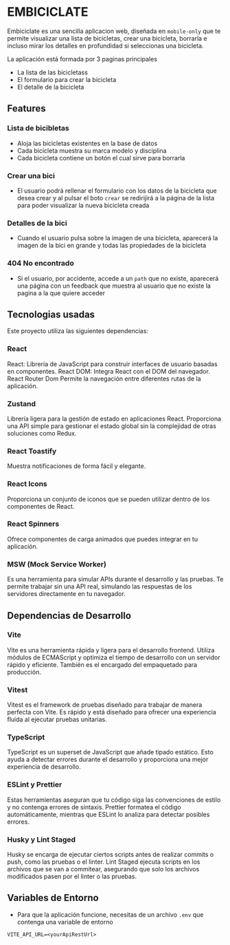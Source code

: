 # EMBICICLATE

Embiciclate es una sencilla aplicacion web, diseñada en `mobile-only` que te permite visualizar una lista de bicicletas, crear una bicicleta, borrarla e incluso mirar los detalles en profundidad si seleccionas una bicicleta.

La aplicación está formada por 3 paginas principales

- La lista de las bicicletass
- El formulario para crear la bicicleta
- El detalle de la bicicleta

## Features

### Lista de bicibletas

- Aloja las bicicletas existentes en la base de datos
- Cada bicicleta muestra su marca modelo y disciplina
- Cada bicicleta contiene un botón el cual sirve para borrarla

### Crear una bici

- El usuario podrá rellenar el formulario con los datos de la bicicleta que desea crear y al pulsar el boto `crear` se redirijirá a la página de la lista para poder visualizar la nueva bicicleta creada

### Detalles de la bici

- Cuando el usuario pulsa sobre la imagen de una bicicleta, aparecerá la imagen de la bici en grande y todas las propiedades de la bicicleta

### 404 No encontrado

- Si el usuario, por accidente, accede a un `path` que no existe, aparecerá una página con un feedback que muestra al usuario que no existe la pagina a la que quiere acceder

## Tecnologias usadas

Este proyecto utiliza las siguientes dependencias:

### React

React: Librería de JavaScript para construir interfaces de usuario basadas en componentes.
React DOM: Integra React con el DOM del navegador.
React Router Dom
Permite la navegación entre diferentes rutas de la aplicación.

### Zustand

Librería ligera para la gestión de estado en aplicaciones React. Proporciona una API simple para gestionar el estado global sin la complejidad de otras soluciones como Redux.

### React Toastify

Muestra notificaciones de forma fácil y elegante.

### React Icons

Proporciona un conjunto de iconos que se pueden utilizar dentro de los componentes de React.

### React Spinners

Ofrece componentes de carga animados que puedes integrar en tu aplicación.

### MSW (Mock Service Worker)

Es una herramienta para simular APIs durante el desarrollo y las pruebas. Te permite trabajar sin una API real, simulando las respuestas de los servidores directamente en tu navegador.

## Dependencias de Desarrollo

### Vite

Vite es una herramienta rápida y ligera para el desarrollo frontend. Utiliza módulos de ECMAScript y optimiza el tiempo de desarrollo con un servidor rápido y eficiente. También es el encargado del empaquetado para producción.

### Vitest

Vitest es el framework de pruebas diseñado para trabajar de manera perfecta con Vite. Es rápido y está diseñado para ofrecer una experiencia fluida al ejecutar pruebas unitarias.

### TypeScript

TypeScript es un superset de JavaScript que añade tipado estático. Esto ayuda a detectar errores durante el desarrollo y proporciona una mejor experiencia de desarrollo.

### ESLint y Prettier

Estas herramientas aseguran que tu código siga las convenciones de estilo y no contenga errores de sintaxis. Prettier formatea el código automáticamente, mientras que ESLint lo analiza para detectar posibles errores.

### Husky y Lint Staged

Husky se encarga de ejecutar ciertos scripts antes de realizar commits o push, como las pruebas o el linter.
Lint Staged ejecuta scripts en los archivos que se van a commitear, asegurando que solo los archivos modificados pasen por el linter o las pruebas.

## Variables de Entorno

- Para que la aplicación funcione, necesitas de un archivo `.env` que contenga una variable de entorno

```
VITE_API_URL=<yourApiRestUrl>
```
